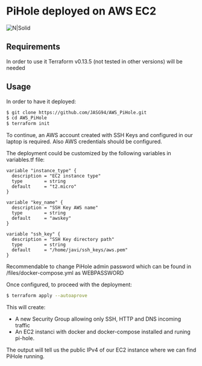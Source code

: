 # PiHole deployed on AWS EC2

![N|Solid](https://upload.wikimedia.org/wikipedia/commons/5/5e/Pi-hole_Screenshot.png)

## Requirements
In order to use it Terraform v0.13.5 (not tested in other versions) will be needed

## Usage
In order to have it deployed:
```sh
$ git clone https://github.com/JASG94/AWS_PiHole.git
$ cd AWS_PiHole
$ terraform init
```
To continue, an AWS account created with SSH Keys and configured in our laptop is required. Also AWS credentials should be configured.

The deployment could be customized by the following variables in variables.tf file:
```
variable "instance_type" {
  description = "EC2 instance type"
  type        = string
  default     = "t2.micro"
}

variable "key_name" {
  description = "SSH Key AWS name"
  type        = string
  default     = "awskey"
}

variable "ssh_key" {
  description = "SSH Key directory path"
  type        = string
  default     = "/home/javi/ssh_keys/aws.pem"
}
```

Recommendable to change PiHole admin password which can be found in /files/docker-compose.yml as WEBPASSWORD

Once configured, to proceed with the deployment:
```sh
$ terraform apply --autoaprove
```

This will create:
  - A new Security Group allowing only SSH, HTTP and DNS incoming traffic
  - An EC2 instanci with docker and docker-compose installed and runing pi-hole.

The output will tell us the public IPv4 of our EC2 instance where we can find PiHole running.